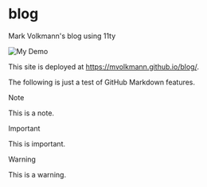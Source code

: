 # blog

Mark Volkmann's blog using 11ty

![My Demo](https://github.com/mvolkmann/blog/workflows/My%20Demo/badge.svg)

This site is deployed at <https://mvolkmann.github.io/blog/>.

The following is just a test of GitHub Markdown features.

> [!NOTE]
> This is a note.

> [!IMPORTANT]
> This is important.

> [!WARNING]
> This is a warning.
